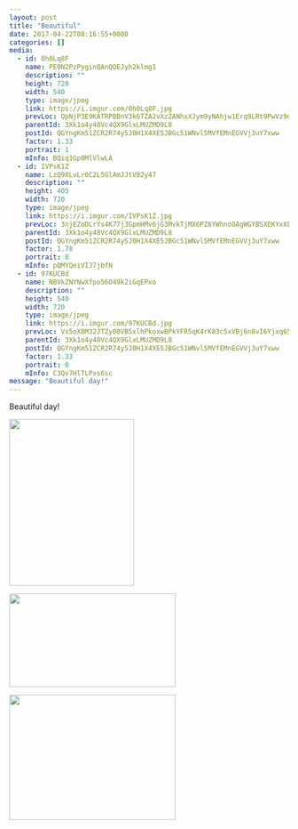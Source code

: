 ```yaml
---
layout: post
title: "Beautiful" 
date: 2017-04-22T08:16:55+0000 
categories: [] 
media:
  - id: 0h0Lq8F
    name: PE0N2PzPyginQAnQOEJyh2klmg1
    description: ""   
    height: 720
    width: 540
    type: image/jpeg
    link: https://i.imgur.com/0h0Lq8F.jpg
    prevLoc: QpNjP3E9KATRPBBnV3k6TZA2vXzZANhxXJym9yNAhjw1Erq9LRt9PwVz9o97szyEO7X9YKF7VRowQEZPSrXEY7mOzKFXK5mEpLNjFWY3BpQ532cqBVPQWPMmInPDqJQ8WGIpxWz5EQYptYXyyRE6X4tDG359r3lZI6AmD6zG1jFEVV6YyOlgCDzkXNNYZBsVBm6LQAqrcMREDGA6PoTwnRny60z2IWYEOBv1JWH3NJ5qYln5UyDoELAOEzHxMyD82VlMC5z
    parentId: 3Xk1o4y48Vc4QX9GlxLMUZMD9L8
    postId: QGYngKm51ZCR2R74y5J0H1X4XE5JBGc51WNvl5MVfEMnEGVVj3uY7xww
    factor: 1.33
    portrait: 1
    mInfo: BQiq1Gp0MlVlwLA
  - id: IVPsK1Z
    name: LzQ9XLvLr0C2L5GlAmJJtV82y47
    description: ""   
    height: 405
    width: 720
    type: image/jpeg
    link: https://i.imgur.com/IVPsK1Z.jpg
    prevLoc: 3njEZoDLrYs4K77j3GpmHMv6jG3MvkTjMX6PZ6YWhnoOAgWGYBSXEKYxXLKjIkOljpL7MMIlZ02kwWWAu3G3Yw0jVjS9qZJZ38Nkiwo0zM1wXZCZrpPrnPLBCE955zk527f0pll8q4BohRWN8Lo5gmfLpVE33kygTBxq259mmLS1qPpMLVNZtDVEO6AN6ns3lw81Ao6Ah4DBKDOLkOULmolR5B7rtr49MA1R1VcoVP020BWVcENn9k4Ng2Cp2zj0Q5yOtyXyVP
    parentId: 3Xk1o4y48Vc4QX9GlxLMUZMD9L8
    postId: QGYngKm51ZCR2R74y5J0H1X4XE5JBGc51WNvl5MVfEMnEGVVj3uY7xww
    factor: 1.78
    portrait: 0
    mInfo: pQMYQeiVIJ7jbfN
  - id: 97KUCBd
    name: NBVkZNYNwXfpo56O49k2iGqEPxo
    description: ""   
    height: 540
    width: 720
    type: image/jpeg
    link: https://i.imgur.com/97KUCBd.jpg
    prevLoc: Vx5oX8M32JTZy00VB5xlhPkoxwBPkYFR5qK4rK83c5xVBj6n8vI6Yjxq656Du2n0QnyEjKFy3RL4PM9wtWXNP9K6Z5foMxWMAXL4Uq6rolAyrRhvgzx54LGEsn8o4Mj2w6sv1xnABR86I56wRK2MjzC1zXXXg9E0s0kOM0mAY4sv88W9NVMliEBmKyy1r8FwODGjx17Rcp4nxWPKXJIYPovlRLk8UvoXW9K6DDcZojE0xj6ZI9oo4DY8xMiK8Vw3z6EwuGY
    parentId: 3Xk1o4y48Vc4QX9GlxLMUZMD9L8
    postId: QGYngKm51ZCR2R74y5J0H1X4XE5JBGc51WNvl5MVfEMnEGVVj3uY7xww
    factor: 1.33
    portrait: 0
    mInfo: C3Qv7HlTLPxs6sc
message: "Beautiful day!"
---
```


Beautiful day!


[//]: #media:  
<a href="https://i.imgur.com/0h0Lq8F.jpg"><img src="https://i.imgur.com/0h0Lq8F.jpg" height="300" width="225" /></a> 
  

<a href="https://i.imgur.com/IVPsK1Z.jpg"><img src="https://i.imgur.com/IVPsK1Z.jpg" height="168" width="300" /></a> 
  

<a href="https://i.imgur.com/97KUCBd.jpg"><img src="https://i.imgur.com/97KUCBd.jpg" height="225" width="300" /></a> 
 
